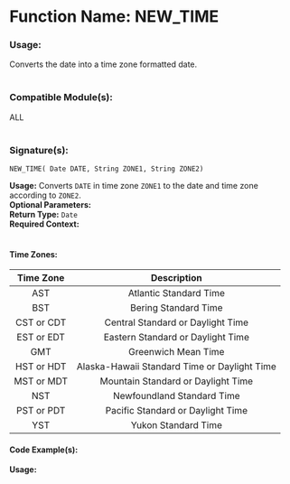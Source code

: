# Function Name: NEW_TIME

### Usage:
Converts the date into a time zone formatted date.
<br><br>

### Compatible Module(s):
ALL
<br><br>

### Signature(s):
```
NEW_TIME( Date DATE, String ZONE1, String ZONE2)
```
**Usage:** Converts `DATE` in time zone `ZONE1` to the date and time zone according to `ZONE2`.<br>
**Optional Parameters:**<br>
**Return Type:** `Date`<br>
**Required Context:**<br>
<br>

#### Time Zones:
|Time Zone	|	Description										|
|:---------:|:-------------------------------------------------:|
|AST		|	Atlantic Standard Time							|
|BST 		|	Bering Standard Time							|
|CST or CDT	|	Central Standard or Daylight Time				|
|EST or EDT	|	Eastern Standard or Daylight Time				|
|GMT		|	Greenwich Mean Time								|
|HST or HDT	|	Alaska-Hawaii Standard Time or Daylight Time	|
|MST or MDT	|	Mountain Standard or Daylight Time				|
|NST 		|	Newfoundland Standard Time						|
|PST or PDT	| 	Pacific Standard or Daylight Time				|
|YST 		|	Yukon Standard Time								|

#### Code Example(s):
**Usage:**<br>
```

```